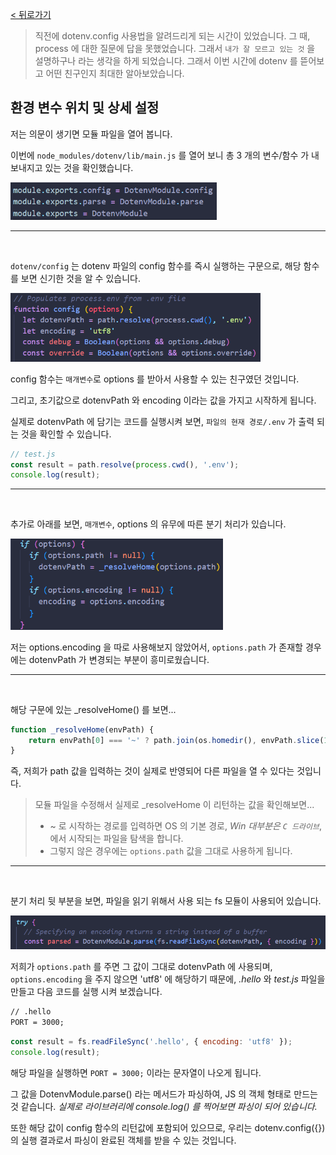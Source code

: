 [< 뒤로가기](../README.md)

> 직전에 dotenv.config 사용법을 알려드리게 되는 시간이 있었습니다. 그 때, process 에 대한 질문에 답을 못했었습니다. 그래서 `내가 잘 모르고 있는 것` 을 설명하구나 라는 생각을 하게 되었습니다. 그래서 이번 시간에 dotenv 를 뜯어보고 어떤 친구인지 최대한 알아보았습니다.

## 환경 변수 위치 및 상세 설정

저는 의문이 생기면 모듈 파일을 열어 봅니다.

이번에 `node_modules/dotenv/lib/main.js` 를 열어 보니 총 3 개의 변수/함수 가 내보내지고 있는 것을 확인했습니다.

<p align="center;"><img src="./img/env.config.lib.png" style="width: 330px"/></p>

<hr><br>

`dotenv/config` 는 dotenv 파일의 config 함수를 즉시 실행하는 구문으로, 해당 함수를 보면 신기한 것을 알 수 있습니다.

<p align="center;"><img src="./img/env.config.lib.2.png" style="width: 400px"/></p>

config 함수는 `매개변수`로 options 를 받아서 사용할 수 있는 친구였던 것입니다.

그리고, 초기값으로 dotenvPath 와 encoding 이라는 값을 가지고 시작하게 됩니다.

실제로 dotenvPath 에 담기는 코드를 실행시켜 보면, `파일의 현재 경로/.env` 가 출력 되는 것을 확인할 수 있습니다.

```javascript
// test.js
const result = path.resolve(process.cwd(), '.env');
console.log(result);
```

<hr><br>

추가로 아래를 보면, `매개변수`, options 의 유무에 따른 분기 처리가 있습니다.

<p align="center;"><img src="./img/env.config.lib.3.png" style="width: 340px"/></p>

저는 options.encoding 을 따로 사용해보지 않았어서, `options.path` 가 존재할 경우에는 dotenvPath 가 변경되는 부분이 흥미로웠습니다.

<hr><br>

해당 구문에 있는 \_resolveHome() 를 보면...

```javascript
function _resolveHome(envPath) {
    return envPath[0] === '~' ? path.join(os.homedir(), envPath.slice(1)) : envPath;
}
```

즉, 저희가 path 값을 입력하는 것이 실제로 반영되어 다른 파일을 열 수 있다는 것입니다.

> 모듈 파일을 수정해서 실제로 \_resolveHome 이 리턴하는 값을 확인해보면...
>
> -   ~ 로 시작하는 경로를 입력하면 OS 의 기본 경로, _Win 대부분은 `C 드라이브`_, 에서 시작되는 파일을 탐색을 합니다.
> -   그렇지 않은 경우에는 `options.path` 값을 그대로 사용하게 됩니다.

<hr><br>

분기 처리 뒷 부분을 보면, 파일을 읽기 위해서 사용 되는 fs 모듈이 사용되어 있습니다.

<p align="center;"><img src="./img/env.config.lib.4.png" style="width: 600px"/></p>

저희가 `options.path` 를 주면 그 값이 그대로 dotenvPath 에 사용되며, `options.encoding` 을 주지 않으면 'utf8' 에 해당하기 때문에, _.hello_ 와 _test.js_ 파일을 만들고 다음 코드를 실행 시켜 보겠습니다.

```default
// .hello
PORT = 3000;
```

```javascript
const result = fs.readFileSync('.hello', { encoding: 'utf8' });
console.log(result);
```

해당 파일을 실행하면 `PORT = 3000;` 이라는 문자열이 나오게 됩니다.

그 값을 DotenvModule.parse() 라는 메서드가 파싱하여, JS 의 객체 형태로 만드는 것 같습니다. _실제로 라이브러리에 console.log() 를 찍어보면 파싱이 되어 있습니다._

또한 해당 값이 config 함수의 리턴값에 포함되어 있으므로, 우리는 dotenv.config({}) 의 실행 결과로서 파싱이 완료된 객체를 받을 수 있는 것입니다.
